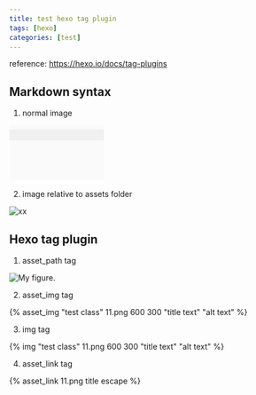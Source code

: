 ```yaml
---
title: test hexo tag plugin
tags: [hexo]
categories: [test]
---
```


reference: https://hexo.io/docs/tag-plugins

## Markdown syntax

1. normal image

![description](./test.png)

2. image relative to assets folder

![xx](11.png)

## Hexo tag plugin

1. asset_path tag

<img src="{% asset_path 11.png %}" width="600px" title="My figure.">

2. asset_img tag

{% asset_img "test class" 11.png 600 300 "title text" "alt text" %}

3. img tag

{% img "test class" 11.png 600 300 "title text" "alt text" %}

4. asset_link tag

{% asset_link 11.png title escape %}

